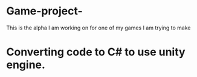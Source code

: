 # Game-project-
This is the alpha I am working on for one of my games I am trying to make
# Converting code to C# to use unity engine. 
